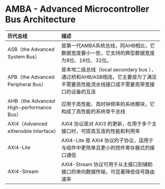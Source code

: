 # AMBA - Advanced Microcontroller Bus Architecture

|历代总线|描述|
|:---|:---|
|ASB（the Advanced System Bus）|是第一代AMBA系统总线，同AHB相比，它数据宽度要小一些，它支持的典型数据宽度为8位、16位、32位。|
|APB（the Advanced Peripheral Bus）|是本地二级总线（local secondary bus ），通过桥和AHB/ASB相连。它主要是为了满足不需要高性能流水线接口或不需要高带宽接口的设备的互连|
|AHB（the Advanced High-performance Bus）|应用于高性能、高时钟频率的系统模块，它构成了高性能的系统骨干总线|
|AXI4（Advanced eXtensible Interface）|AXI4 协议是对 AXI3 的更新，在用于多个主接口时，可提高互连的性能和利用率|
|AXI4-Lite|AXI4-Lite 是 AXI4 协议的子协议，适用于与组件中更简单且更小的控件寄存器式的接口通信|
|AXI4-Stream|AXI4-Stream 协议可用于从主接口到辅助接口的单向数据传输，可显著降低信号路由速率|